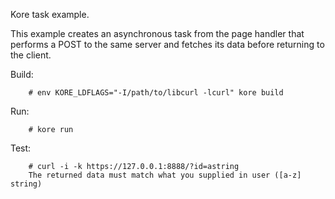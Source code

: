 Kore task example.

This example creates an asynchronous task from the page handler
that performs a POST to the same server and fetches its data
before returning to the client.

Build:
```
	# env KORE_LDFLAGS="-I/path/to/libcurl -lcurl" kore build
```

Run:
```
	# kore run
```

Test:
```
	# curl -i -k https://127.0.0.1:8888/?id=astring
	The returned data must match what you supplied in user ([a-z] string)
```

